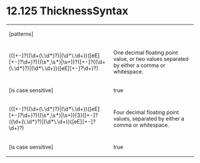 <html dir="LTR" xmlns:mshelp="http://msdn.microsoft.com/mshelp" xmlns:ddue="http://ddue.schemas.microsoft.com/authoring/2003/5" xmlns:xlink="http://www.w3.org/1999/xlink" xmlns:tool="http://www.microsoft.com/tooltip"><body><input type="hidden" id="userDataCache" class="userDataStyle"><input type="hidden" id="hiddenScrollOffset"><img id="dropDownImage" style="display:none; height:0; width:0;" src="../local/drpdown.gif"><img id="dropDownHoverImage" style="display:none; height:0; width:0;" src="../local/drpdown_orange.gif"><img id="collapseImage" style="display:none; height:0; width:0;" src="../local/collapse.gif"><img id="expandImage" style="display:none; height:0; width:0;" src="../local/exp.gif"><img id="collapseAllImage" style="display:none; height:0; width:0;" src="../local/collall.gif"><img id="expandAllImage" style="display:none; height:0; width:0;" src="../local/expall.gif"><img id="copyImage" style="display:none; height:0; width:0;" src="../local/copycode.gif"><img id="copyHoverImage" style="display:none; height:0; width:0;" src="../local/copycodeHighlight.gif"><div id="header"><h1 class="heading">12.125 ThicknessSyntax</h1></div><div id="mainSection"><div id="mainBody"><div id="allHistory" class="saveHistory" onsave="saveAll()" onload="loadAll()"></div>
			<div id="sectionSection0" class="section" name="collapseableSection"><content xmlns="http://ddue.schemas.microsoft.com/authoring/2003/5" xmlns:wsd="http://wsdev.schemas.microsoft.com/authoring/2008/2" xmlns:msxsl="urn:schemas-microsoft-com:xslt" xmlns:script="urn:script" xmlns:build="urn:build">
				</content></div><div id="sectionSection1" class="section" name="collapseableSection"><content xmlns="http://ddue.schemas.microsoft.com/authoring/2003/5" xmlns:wsd="http://wsdev.schemas.microsoft.com/authoring/2008/2" xmlns:msxsl="urn:schemas-microsoft-com:xslt" xmlns:script="urn:script" xmlns:build="urn:build">
					<p xmlns=""><b></b></p><table class="ProtocolAuthoredTable" xmlns=""><tr>
								<td>
									<p>[patterns]</p>
								</td>
								<td>
								</td>
							</tr><tr>
							<td>
								<p>(([+-]?((\d+(\.\d*)?)|(\d*\.\d+))([eE][+-]?\d+)?)((\s*,\s*)|\s+))?([+-]?((\d+(\.\d*)?)|(\d*\.\d+))([eE][+-]?\d+)?)</p>
							</td>
							<td>
								<p>One decimal floating point value, or two values separated by either a comma or whitespace.</p>
							</td>
						</tr><tr>
							<td>
								<p>[is case sensitive]</p>
							</td>
							<td>
								<p>true</p>
							</td>
						</tr><tr>
							<td>
								<p>(([+-]?((\d+(\.\d*)?)|(\d*\.\d+))([eE][+-]?\d+)?)((\s*,\s*)|\s+)){3}([+-]?((\d+(\.\d*)?)|(\d*\.\d+))([eE][+-]?\d+)?)</p>
							</td>
							<td>
								<p>Four decimal floating point values, separated by either a comma or whitespace.</p>
							</td>
						</tr><tr>
							<td>
								<p>[is case sensitive]</p>
							</td>
							<td>
								<p>true</p>
							</td>
						</tr></table>
				</content></div><!--[if gte IE 5]>
			<tool:tip element="languageFilterToolTip" avoidmouse="false"/>
		<![endif]--></div><a name="feedback"></a><span></span></div></body></html>